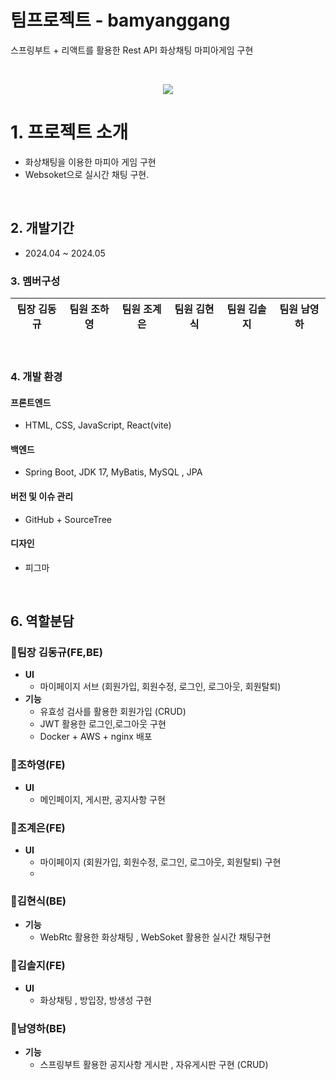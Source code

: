 # 팀프로젝트 - bamyanggang
스프링부트 + 리액트를 활용한 Rest API 화상채팅 마피아게임 구현

<br>
<p align="center">
  <img src="https://github.com/bamyanggang-project/bamyanggang-BE/assets/151708233/742e773e-2a98-44e6-9d78-0528f8ebf3f3">
</p>

# 1. 프로젝트 소개
- 화상채팅을 이용한 마피아 게임 구현
- Websoket으로 실시간 채팅 구현.
<br>

## 2. 개발기간 
* 2024.04 ~ 2024.05

### 3. 멤버구성

<div align="center">

| **팀장 김동규** | **팀원 조하영** | **팀원 조계은** | **팀원 김현식** | **팀원 김솔지** |  **팀원 남영하** | 
| :------: |  :------: | :------: | :------: | :------: | :------: |

</div>
<br>


### 4. 개발 환경

#### 프론트엔드
- HTML, CSS, JavaScript, React(vite)
#### 백엔드
- Spring Boot, JDK 17, MyBatis, MySQL , JPA
#### 버전 및 이슈 관리
- GitHub + SourceTree
#### 디자인
- 피그마
<br>


## 6. 역할분담 

###  🍊팀장 김동규(FE,BE)
- **UI**
  - 마이페이지 서브 (회원가입, 회원수정, 로그인, 로그아웃, 회원탈퇴) 
- **기능**
  - 유효성 검사를 활용한 회원가입 (CRUD)
  - JWT 활용한 로그인,로그아웃 구현
  - Docker + AWS + nginx 배포 

###  🍊조하영(FE)

- **UI**
  - 메인페이지, 게시판, 공지사항 구현


###  🍊조계은(FE)

- **UI**
  - 마이페이지 (회원가입, 회원수정, 로그인, 로그아웃, 회원탈퇴) 구현
  - 
###  🍊김현식(BE)

- **기능**
  - WebRtc 활용한 화상채팅 , WebSoket 활용한 실시간 채팅구현

###  🍊김솔지(FE)

- **UI**
  - 화상채팅 , 방입장,  방생성 구현

    
###  🍊남영하(BE)

- **기능**
  - 스프링부트 활용한 공지사항 게시판 , 자유게시판 구현 (CRUD)

